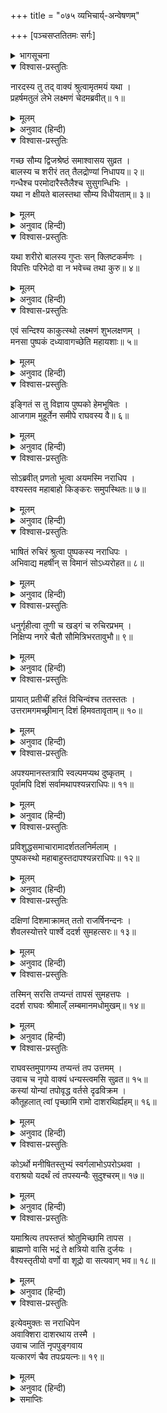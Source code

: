 +++
title = "०७५ व्यभिचार्य्-अन्वेषणम्"

+++
[पञ्चसप्ततितमः सर्गः]



<details><summary>भागसूचना</summary>

75. श्रीरामका पुष्पकविमानद्वारा अपने राज्यकी सभी दिशाओंमें घूमकर दुष्कर्मका पता लगाना, किंतु सर्वत्र सत्कर्म ही देखकर दक्षिण दिशामें एक शूद्र तपस्वीके पास पहुँचना
</details>

<details open><summary>विश्वास-प्रस्तुतिः</summary>

नारदस्य तु तद् वाक्यं श्रुत्वामृतमयं यथा ।  
प्रहर्षमतुलं लेभे लक्ष्मणं चेदमब्रवीत्॥ १॥
</details>

<details><summary>मूलम्</summary>

नारदस्य तु तद् वाक्यं श्रुत्वामृतमयं यथा ।  
प्रहर्षमतुलं लेभे लक्ष्मणं चेदमब्रवीत्॥ १॥
</details>

<details><summary>अनुवाद (हिन्दी)</summary>

नारदजीके ये अमृतमय वचन सुनकर श्रीरामचन्द्रजीको अपार आनन्द प्राप्त हुआ और उन्होंने लक्ष्मणजीसे इस प्रकार कहा—॥ १॥
</details>

<details open><summary>विश्वास-प्रस्तुतिः</summary>

गच्छ सौम्य द्विजश्रेष्ठं समाश्वासय सुव्रत ।  
बालस्य च शरीरं तत् तैलद्रोण्यां निधापय॥ २॥  
गन्धैश्च परमोदारैस्तैलैश्च सुसुगन्धिभिः ।  
यथा न क्षीयते बालस्तथा सौम्य विधीयताम्॥ ३॥
</details>

<details><summary>मूलम्</summary>

गच्छ सौम्य द्विजश्रेष्ठं समाश्वासय सुव्रत ।  
बालस्य च शरीरं तत् तैलद्रोण्यां निधापय॥ २॥  
गन्धैश्च परमोदारैस्तैलैश्च सुसुगन्धिभिः ।  
यथा न क्षीयते बालस्तथा सौम्य विधीयताम्॥ ३॥
</details>

<details><summary>अनुवाद (हिन्दी)</summary>

‘सौम्य! जाओ । उत्तम व्रतका पालन करनेवाले इन द्विजश्रेष्ठको सान्त्वना दो और इनके बालकका शरीर उत्तम गन्ध एवं सुगन्धसे युक्त तेलसे भरी हुई नावमें डुबाकर रखवा दो और ऐसी व्यवस्था कर दो जिससे बालकका शरीर विकृत या नष्ट न होने पाये॥ २-३॥
</details>

<details open><summary>विश्वास-प्रस्तुतिः</summary>

यथा शरीरो बालस्य गुप्तः सन् क्लिष्टकर्मणः ।  
विपत्तिः परिभेदो वा न भवेच्च तथा कुरु॥ ४॥
</details>

<details><summary>मूलम्</summary>

यथा शरीरो बालस्य गुप्तः सन् क्लिष्टकर्मणः ।  
विपत्तिः परिभेदो वा न भवेच्च तथा कुरु॥ ४॥
</details>

<details><summary>अनुवाद (हिन्दी)</summary>

‘शुभ कर्म करनेवाले इस बालकका शरीर जिस प्रकार सुरक्षित रहे, नष्ट या खण्डित न हो, वैसा प्रबन्ध करो’॥ ४॥
</details>

<details open><summary>विश्वास-प्रस्तुतिः</summary>

एवं सन्दिश्य काकुत्स्थो लक्ष्मणं शुभलक्षणम् ।  
मनसा पुष्पकं दध्यावागच्छेति महायशाः॥ ५॥
</details>

<details><summary>मूलम्</summary>

एवं सन्दिश्य काकुत्स्थो लक्ष्मणं शुभलक्षणम् ।  
मनसा पुष्पकं दध्यावागच्छेति महायशाः॥ ५॥
</details>

<details><summary>अनुवाद (हिन्दी)</summary>

शुभलक्षण लक्ष्मणको ऐसा संदेश दे महायशस्वी श्रीरघुनाथजीने मन-ही-मन पुष्पकका चिन्तन किया और कहा—‘आ जाओ’॥ ५॥
</details>

<details open><summary>विश्वास-प्रस्तुतिः</summary>

इङ्गितं स तु विज्ञाय पुष्पको हेमभूषितः ।  
आजगाम मुहूर्तेन समीपे राघवस्य वै॥ ६॥
</details>

<details><summary>मूलम्</summary>

इङ्गितं स तु विज्ञाय पुष्पको हेमभूषितः ।  
आजगाम मुहूर्तेन समीपे राघवस्य वै॥ ६॥
</details>

<details><summary>अनुवाद (हिन्दी)</summary>

श्रीरामचन्द्रजीका अभिप्राय समझकर सुवर्णभूषित पुष्पक-विमान एक ही मुहूर्तमें उनके पास आ गया॥ ६॥
</details>

<details open><summary>विश्वास-प्रस्तुतिः</summary>

सोऽब्रवीत् प्रणतो भूत्वा अयमस्मि नराधिप ।  
वश्यस्तव महाबाहो किङ्करः समुपस्थितः॥ ७॥
</details>

<details><summary>मूलम्</summary>

सोऽब्रवीत् प्रणतो भूत्वा अयमस्मि नराधिप ।  
वश्यस्तव महाबाहो किङ्करः समुपस्थितः॥ ७॥
</details>

<details><summary>अनुवाद (हिन्दी)</summary>

आकर नतमस्तक हो वह बोला—‘नरेश्वर! यह रहा मैं । महाबाहो! मैं सदा आपके अधीन रहनेवाला किङ्कर हूँ और सेवाके लिये उपस्थित हुआ हूँ’॥ ७॥
</details>

<details open><summary>विश्वास-प्रस्तुतिः</summary>

भाषितं रुचिरं श्रुत्वा पुष्पकस्य नराधिपः ।  
अभिवाद्य महर्षीन् स विमानं सोऽध्यरोहत॥ ८॥
</details>

<details><summary>मूलम्</summary>

भाषितं रुचिरं श्रुत्वा पुष्पकस्य नराधिपः ।  
अभिवाद्य महर्षीन् स विमानं सोऽध्यरोहत॥ ८॥
</details>

<details><summary>अनुवाद (हिन्दी)</summary>

पुष्पकविमानका यह मनोहर वचन सुनकर वे महाराज श्रीराम महर्षियोंको प्रणाम करके उस विमानपर आरूढ़ हुए॥
</details>

<details open><summary>विश्वास-प्रस्तुतिः</summary>

धनुर्गृहीत्वा तूणी च खड्गं च रुचिरप्रभम् ।  
निक्षिप्य नगरे चैतौ सौमित्रिभरतावुभौ॥ ९॥
</details>

<details><summary>मूलम्</summary>

धनुर्गृहीत्वा तूणी च खड्गं च रुचिरप्रभम् ।  
निक्षिप्य नगरे चैतौ सौमित्रिभरतावुभौ॥ ९॥
</details>

<details><summary>अनुवाद (हिन्दी)</summary>

उन्होंने धनुष, बाणोंसे भरे हुए दो तरकस और एक चमचमाती हुई तलवार हाथमें ले ली और लक्ष्मण तथा भरत—इन दोनों भाइयोंको नगरकी रक्षामें नियुक्त करके वहाँसे प्रस्थान किया॥ ९॥
</details>

<details open><summary>विश्वास-प्रस्तुतिः</summary>

प्रायात् प्रतीचीं हरितं विचिन्वंश्च ततस्ततः ।  
उत्तरामगमच्छ्रीमान् दिशं हिमवतावृताम्॥ १०॥
</details>

<details><summary>मूलम्</summary>

प्रायात् प्रतीचीं हरितं विचिन्वंश्च ततस्ततः ।  
उत्तरामगमच्छ्रीमान् दिशं हिमवतावृताम्॥ १०॥
</details>

<details><summary>अनुवाद (हिन्दी)</summary>

श्रीमान् राम पहले तो इधर-उधर खोजते हुए पश्चिम दिशाकी ओर गये । फिर हिमालयसे घिरी हुई उत्तर दिशामें जा पहुँचे॥ १०॥
</details>

<details open><summary>विश्वास-प्रस्तुतिः</summary>

अपश्यमानस्तत्रापि स्वल्पमप्यथ दुष्कृतम् ।  
पूर्वामपि दिशं सर्वामथापश्यन्नराधिपः॥ ११॥
</details>

<details><summary>मूलम्</summary>

अपश्यमानस्तत्रापि स्वल्पमप्यथ दुष्कृतम् ।  
पूर्वामपि दिशं सर्वामथापश्यन्नराधिपः॥ ११॥
</details>

<details><summary>अनुवाद (हिन्दी)</summary>

जब उन दोनों दिशाओंमें कहीं थोड़ा-सा भी दुष्कर्म नहीं दिखायी दिया, तब नरेश्वर श्रीरामने समूची पूर्व दिशाका भी निरीक्षण किया॥ ११॥
</details>

<details open><summary>विश्वास-प्रस्तुतिः</summary>

प्रविशुद्धसमाचारामादर्शतलनिर्मलाम् ।  
पुष्पकस्थो महाबाहुस्तदापश्यन्नराधिपः॥ १२॥
</details>

<details><summary>मूलम्</summary>

प्रविशुद्धसमाचारामादर्शतलनिर्मलाम् ।  
पुष्पकस्थो महाबाहुस्तदापश्यन्नराधिपः॥ १२॥
</details>

<details><summary>अनुवाद (हिन्दी)</summary>

पुष्पकपर बैठे हुए महाबाहु राजा श्रीरामने वहाँ भी शुद्ध सदाचारका पालन होता देखा । वह दिशा भी दर्पणके समान निर्मल दिखायी दी॥ १२॥
</details>

<details open><summary>विश्वास-प्रस्तुतिः</summary>

दक्षिणां दिशमाक्रामत् ततो राजर्षिनन्दनः ।  
शैवलस्योत्तरे पार्श्वे ददर्श सुमहत्सरः॥ १३॥
</details>

<details><summary>मूलम्</summary>

दक्षिणां दिशमाक्रामत् ततो राजर्षिनन्दनः ।  
शैवलस्योत्तरे पार्श्वे ददर्श सुमहत्सरः॥ १३॥
</details>

<details><summary>अनुवाद (हिन्दी)</summary>

तब राजर्षिनन्दन रघुनाथजी दक्षिण दिशाकी ओर गये । वहाँ शैवल पर्वतके उत्तर भागमें उन्हें एक महान् सरोवर दिखायी दिया॥ १३॥
</details>

<details open><summary>विश्वास-प्रस्तुतिः</summary>

तस्मिन् सरसि तप्यन्तं तापसं सुमहत्तपः ।  
ददर्श राघवः श्रीमाल्ँ लम्बमानमधोमुखम्॥ १४॥
</details>

<details><summary>मूलम्</summary>

तस्मिन् सरसि तप्यन्तं तापसं सुमहत्तपः ।  
ददर्श राघवः श्रीमाल्ँ लम्बमानमधोमुखम्॥ १४॥
</details>

<details><summary>अनुवाद (हिन्दी)</summary>

उस सरोवरके तटपर एक तपस्वी बड़ी भारी तपस्या कर रहा था । वह नीचेको मुख किये लटका हुआ था । रघुकुलनन्दन श्रीरामने उसे देखा॥ १४॥
</details>

<details open><summary>विश्वास-प्रस्तुतिः</summary>

राघवस्तमुपागम्य तप्यन्तं तप उत्तमम् ।  
उवाच च नृपो वाक्यं धन्यस्त्वमसि सुव्रत॥ १५॥  
कस्यां योन्यां तपोवृद्ध वर्तसे दृढविक्रम ।  
कौतूहलात् त्वां पृच्छामि रामो दाशरथिर्ह्यहम्॥ १६॥
</details>

<details><summary>मूलम्</summary>

राघवस्तमुपागम्य तप्यन्तं तप उत्तमम् ।  
उवाच च नृपो वाक्यं धन्यस्त्वमसि सुव्रत॥ १५॥  
कस्यां योन्यां तपोवृद्ध वर्तसे दृढविक्रम ।  
कौतूहलात् त्वां पृच्छामि रामो दाशरथिर्ह्यहम्॥ १६॥
</details>

<details><summary>अनुवाद (हिन्दी)</summary>

देखकर राजा श्रीरघुनाथजी उग्र तपस्या करते हुए उस तपस्वीके पास आये और बोले—‘उत्तम व्रतका पालन करनेवाले तापस! तुम धन्य हो । तपस्यामें बढ़े-चढ़े सुदृढ़ पराक्रमी पुरुष! तुम किस जातिमें उत्पन्न हुए हो? मैं दशरथकुमार राम तुम्हारा परिचय जाननेके कौतूहलसे ये बातें पूछ रहा हूँ॥ १५-१६॥
</details>

<details open><summary>विश्वास-प्रस्तुतिः</summary>

कोऽर्थो मनीषितस्तुभ्यं स्वर्गलाभोऽपरोऽथवा ।  
वराश्रयो यदर्थं त्वं तपस्यन्यैः सुदुश्चरम्॥ १७॥
</details>

<details><summary>मूलम्</summary>

कोऽर्थो मनीषितस्तुभ्यं स्वर्गलाभोऽपरोऽथवा ।  
वराश्रयो यदर्थं त्वं तपस्यन्यैः सुदुश्चरम्॥ १७॥
</details>

<details><summary>अनुवाद (हिन्दी)</summary>

‘तुम्हें किस वस्तुको पानेकी इच्छा है? तपस्याद्वारा संतुष्ट हुए इष्टदेवतासे वरके रूपमें तुम क्या पाना चाहते हो—स्वर्ग या दूसरी कोई वस्तु! कौन-सा ऐसा पदार्थ है, जिसके लिये तुम ऐसी कठोर तपस्या करते हो, जो दूसरोंके लिये दुष्कर है?॥ १७॥
</details>

<details open><summary>विश्वास-प्रस्तुतिः</summary>

यमाश्रित्य तपस्तप्तं श्रोतुमिच्छामि तापस ।  
ब्राह्मणो वासि भद्रं ते क्षत्रियो वासि दुर्जयः ।  
वैश्यस्तृतीयो वर्णो वा शूद्रो वा सत्यवाग् भव॥ १८॥
</details>

<details><summary>मूलम्</summary>

यमाश्रित्य तपस्तप्तं श्रोतुमिच्छामि तापस ।  
ब्राह्मणो वासि भद्रं ते क्षत्रियो वासि दुर्जयः ।  
वैश्यस्तृतीयो वर्णो वा शूद्रो वा सत्यवाग् भव॥ १८॥
</details>

<details><summary>अनुवाद (हिन्दी)</summary>

‘तापस! जिस वस्तुके लिये तुम तपस्यामें लगे हुए हो, उसे मैं सुनना चाहता हूँ । इसके सिवा यह भी बताओ कि तुम ब्राह्मण हो या दुर्जय क्षत्रिय? तीसरे वर्णके वैश्य हो अथवा शूद्र! तुम्हारा भला हो । ठीक-ठीक बताना’॥ १८॥
</details>

<details open><summary>विश्वास-प्रस्तुतिः</summary>

इत्येवमुक्तः स नराधिपेन  
अवाक्शिरा दाशरथाय तस्मै ।  
उवाच जातिं नृपपुङ्गवाय  
यत्कारणं चैव तपःप्रयत्नः॥ १९॥
</details>

<details><summary>मूलम्</summary>

इत्येवमुक्तः स नराधिपेन  
अवाक्शिरा दाशरथाय तस्मै ।  
उवाच जातिं नृपपुङ्गवाय  
यत्कारणं चैव तपःप्रयत्नः॥ १९॥
</details>

<details><summary>अनुवाद (हिन्दी)</summary>

महाराज श्रीरामके इस प्रकार पूछनेपर नीचे सिर किये लटके हुए उस तपस्वीने उन नृपश्रेष्ठ दशरथनन्दन श्रीरामको अपनी जातिका परिचय दिया और जिस उद्देश्यसे उसने तपस्याके लिये प्रयास किया था, वह भी बताया॥ १९॥
</details>

<details><summary>समाप्तिः</summary>

इत्यार्षे श्रीमद्रामायणे वाल्मीकीये आदिकाव्ये उत्तरकाण्डे पञ्चसप्ततितमः सर्गः॥ ७५॥  
इस प्रकार श्रीवाल्मीकिनिर्मित आर्षरामायण आदिकाव्यके उत्तरकाण्डमें पचहत्तरवाँ सर्ग पूरा हुआ॥ ७५॥
</details>

